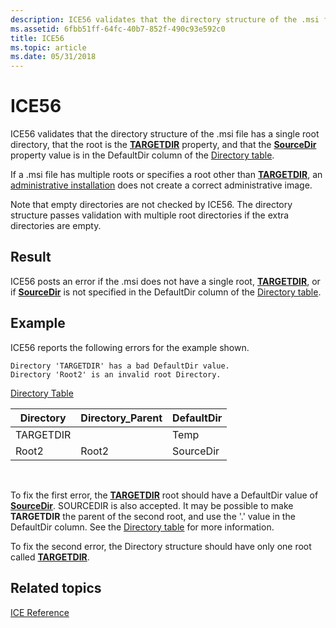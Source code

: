 ```yaml
---
description: ICE56 validates that the directory structure of the .msi file has a single root directory, that the root is the TARGETDIR property, and that the SourceDir property value is in the DefaultDir column of the Directory table.
ms.assetid: 6fbb51ff-64fc-40b7-852f-490c93e592c0
title: ICE56
ms.topic: article
ms.date: 05/31/2018
---
```


# ICE56

ICE56 validates that the directory structure of the .msi file has a single root directory, that the root is the [**TARGETDIR**](targetdir.md) property, and that the [**SourceDir**](sourcedir.md) property value is in the DefaultDir column of the [Directory table](directory-table.md).

If a .msi file has multiple roots or specifies a root other than [**TARGETDIR**](targetdir.md), an [administrative installation](administrative-installation.md) does not create a correct administrative image.

Note that empty directories are not checked by ICE56. The directory structure passes validation with multiple root directories if the extra directories are empty.

## Result

ICE56 posts an error if the .msi does not have a single root, [**TARGETDIR**](targetdir.md), or if [**SourceDir**](sourcedir.md) is not specified in the DefaultDir column of the [Directory table](directory-table.md).

## Example

ICE56 reports the following errors for the example shown.

``` syntax
Directory 'TARGETDIR' has a bad DefaultDir value. 
Directory 'Root2' is an invalid root Directory.
```

[Directory Table](directory-table.md)



| Directory | Directory\_Parent | DefaultDir |
|-----------|-------------------|------------|
| TARGETDIR |                   | Temp       |
| Root2     | Root2             | SourceDir  |



 

To fix the first error, the [**TARGETDIR**](targetdir.md) root should have a DefaultDir value of [**SourceDir**](sourcedir.md). SOURCEDIR is also accepted. It may be possible to make **TARGETDIR** the parent of the second root, and use the '.' value in the DefaultDir column. See the [Directory table](directory-table.md) for more information.

To fix the second error, the Directory structure should have only one root called [**TARGETDIR**](targetdir.md).

## Related topics

<dl> <dt>

[ICE Reference](ice-reference.md)
</dt> </dl>

 

 



